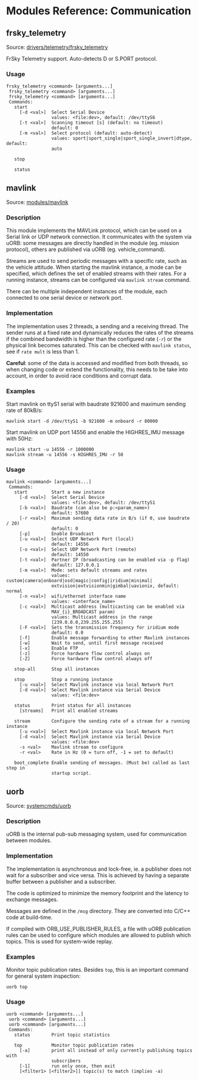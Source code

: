 # Modules Reference: Communication

## frsky_telemetry
Source: [drivers/telemetry/frsky_telemetry](https://github.com/PX4/PX4-Autopilot/tree/release/1.15/src/drivers/telemetry/frsky_telemetry)

FrSky Telemetry support. Auto-detects D or S.PORT protocol.
<a id="frsky_telemetry_usage"></a>

### Usage
```
frsky_telemetry <command> [arguments...]
 frsky_telemetry <command> [arguments...]
 frsky_telemetry <command> [arguments...]
 Commands:
   start
     [-d <val>]  Select Serial Device
                 values: <file:dev>, default: /dev/ttyS6
     [-t <val>]  Scanning timeout [s] (default: no timeout)
                 default: 0
     [-m <val>]  Select protocol (default: auto-detect)
                 values: sport|sport_single|sport_single_invert|dtype, default:
                 auto

   stop

   status
```
## mavlink
Source: [modules/mavlink](https://github.com/PX4/PX4-Autopilot/tree/release/1.15/src/modules/mavlink)


### Description
This module implements the MAVLink protocol, which can be used on a Serial link or UDP network connection. It communicates with the system via uORB: some messages are directly handled in the module (eg. mission protocol), others are published via uORB (eg. vehicle_command).

Streams are used to send periodic messages with a specific rate, such as the vehicle attitude. When starting the mavlink instance, a mode can be specified, which defines the set of enabled streams with their rates. For a running instance, streams can be configured via `mavlink stream` command.

There can be multiple independent instances of the module, each connected to one serial device or network port.

### Implementation
The implementation uses 2 threads, a sending and a receiving thread. The sender runs at a fixed rate and dynamically reduces the rates of the streams if the combined bandwidth is higher than the configured rate (`-r`) or the physical link becomes saturated. This can be checked with `mavlink status`, see if `rate mult` is less than 1.

**Careful**: some of the data is accessed and modified from both threads, so when changing code or extend the functionality, this needs to be take into account, in order to avoid race conditions and corrupt data.

### Examples
Start mavlink on ttyS1 serial with baudrate 921600 and maximum sending rate of 80kB/s:
```
mavlink start -d /dev/ttyS1 -b 921600 -m onboard -r 80000
```

Start mavlink on UDP port 14556 and enable the HIGHRES_IMU message with 50Hz:
```
mavlink start -u 14556 -r 1000000
mavlink stream -u 14556 -s HIGHRES_IMU -r 50
```

<a id="mavlink_usage"></a>

### Usage
```
mavlink <command> [arguments...]
 Commands:
   start         Start a new instance
     [-d <val>]  Select Serial Device
                 values: <file:dev>, default: /dev/ttyS1
     [-b <val>]  Baudrate (can also be p:<param_name>)
                 default: 57600
     [-r <val>]  Maximum sending data rate in B/s (if 0, use baudrate / 20)
                 default: 0
     [-p]        Enable Broadcast
     [-u <val>]  Select UDP Network Port (local)
                 default: 14556
     [-o <val>]  Select UDP Network Port (remote)
                 default: 14550
     [-t <val>]  Partner IP (broadcasting can be enabled via -p flag)
                 default: 127.0.0.1
     [-m <val>]  Mode: sets default streams and rates
                 values: custom|camera|onboard|osd|magic|config|iridium|minimal|
                 extvision|extvisionmin|gimbal|uavionix, default: normal
     [-n <val>]  wifi/ethernet interface name
                 values: <interface_name>
     [-c <val>]  Multicast address (multicasting can be enabled via
                 MAV_{i}_BROADCAST param)
                 values: Multicast address in the range
                 [239.0.0.0,239.255.255.255]
     [-F <val>]  Sets the transmission frequency for iridium mode
                 default: 0.0
     [-f]        Enable message forwarding to other Mavlink instances
     [-w]        Wait to send, until first message received
     [-x]        Enable FTP
     [-z]        Force hardware flow control always on
     [-Z]        Force hardware flow control always off

   stop-all      Stop all instances

   stop          Stop a running instance
     [-u <val>]  Select Mavlink instance via local Network Port
     [-d <val>]  Select Mavlink instance via Serial Device
                 values: <file:dev>

   status        Print status for all instances
     [streams]   Print all enabled streams

   stream        Configure the sending rate of a stream for a running instance
     [-u <val>]  Select Mavlink instance via local Network Port
     [-d <val>]  Select Mavlink instance via Serial Device
                 values: <file:dev>
     -s <val>    Mavlink stream to configure
     -r <val>    Rate in Hz (0 = turn off, -1 = set to default)

   boot_complete Enable sending of messages. (Must be) called as last step in
                 startup script.
```
## uorb
Source: [systemcmds/uorb](https://github.com/PX4/PX4-Autopilot/tree/release/1.15/src/systemcmds/uorb)


### Description
uORB is the internal pub-sub messaging system, used for communication between modules.

### Implementation
The implementation is asynchronous and lock-free, ie. a publisher does not wait for a subscriber and vice versa. This is achieved by having a separate buffer between a publisher and a subscriber.

The code is optimized to minimize the memory footprint and the latency to exchange messages.

Messages are defined in the `/msg` directory. They are converted into C/C++ code at build-time.

If compiled with ORB_USE_PUBLISHER_RULES, a file with uORB publication rules can be used to configure which modules are allowed to publish which topics. This is used for system-wide replay.

### Examples
Monitor topic publication rates. Besides `top`, this is an important command for general system inspection:
```
uorb top
```

<a id="uorb_usage"></a>

### Usage
```
uorb <command> [arguments...]
 uorb <command> [arguments...]
 uorb <command> [arguments...]
 Commands:
   status        Print topic statistics

   top           Monitor topic publication rates
     [-a]        print all instead of only currently publishing topics with
                 subscribers
     [-1]        run only once, then exit
     [<filter1> [<filter2>]] topic(s) to match (implies -a)
```

